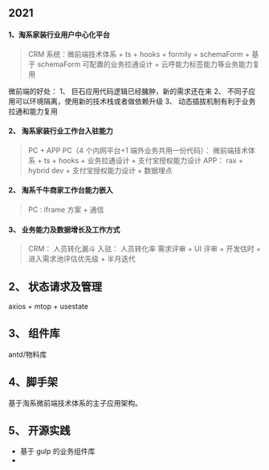 <!--
 * @文件描述:
 * @公司: thundersdata
 * @作者: 于效仟
 * @Date: 2022-05-17 08:25:26
 * @LastEditors: xiaoqian
 * @LastEditTime: 2022-05-18 12:58:29
-->

## 2021

#### 1、淘系家装行业用户中心化平台

> CRM 系统：微前端技术体系 + ts + hooks + formily + schemaForm + 基于 schemaForm 可配置的业务拉通设计 + 云呼能力标签能力等业务能力复用

微前端的好处：
1、 巨石应用代码逻辑已经臃肿，新的需求还在来
2、 不同子应用可以环境隔离，使用新的技术栈或者做依赖升级
3、 动态插拔机制有利于业务拉通和能力复用

#### 2、 淘系家装行业工作台入驻能力

> PC + APP
> PC（4 个内网平台+1 端外业务共用一份代码）： 微前端技术体系 + ts + hooks + 业务拉通设计 + 支付宝授权能力设计
> APP： rax + hybrid dev + 支付宝授权能力设计 + 数据埋点

#### 2、 淘系千牛商家工作台能力嵌入

> PC : iframe 方案 + 通信

#### 3、 业务能力及数据增长及工作方式

> CRM： 人员转化漏斗
> 入驻： 人员转化率
> 需求评审 + UI 评审 + 开发估时 + 进入需求池评估优先级 + 半月迭代

## 2、 状态请求及管理

axios + mtop + usestate

## 3、 组件库

antd/物料库

## 4、脚手架

基于淘系微前端技术体系的主子应用架构。

## 5、 开源实践

- 基于 gulp 的业务组件库
-
